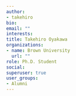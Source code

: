 ```yaml
---
author:
- takehiro
bio: 
email: ""
interests:
title: Takehiro Oyakawa
organizations:
- name: Brown University
  url: ""
role: Ph.D. Student
social:
superuser: true
user_groups:
- Alumni
---
```


